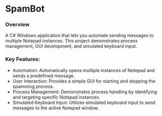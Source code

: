 # SpamBot

### Overview
A C# Windows application that lets you automate sending messages to multiple Notepad instances. 
This project demonstrates process management, GUI development, and simulated keyboard input.

### Key Features:
- Automation: Automatically opens multiple instances of Notepad and sends a predefined message.
- User Interaction: Provides a simple GUI for starting and stopping the spamming process.
- Process Management: Demonstrates process handling by identifying and targeting specific Notepad instances.
- Simulated Keyboard Input: Utilizes simulated keyboard input to send messages to the active Notepad window.


